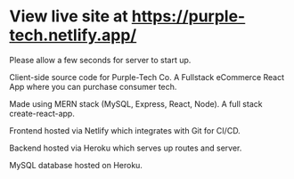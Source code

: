 # View live site at https://purple-tech.netlify.app/

Please allow a few seconds for server to start up.

Client-side source code for Purple-Tech Co. A Fullstack eCommerce React App where you can purchase consumer tech. 

Made using MERN stack (MySQL, Express, React, Node). A full stack create-react-app.

Frontend hosted via Netlify which integrates with Git for CI/CD.

Backend hosted via Heroku which serves up routes and server.

MySQL database hosted on Heroku.
